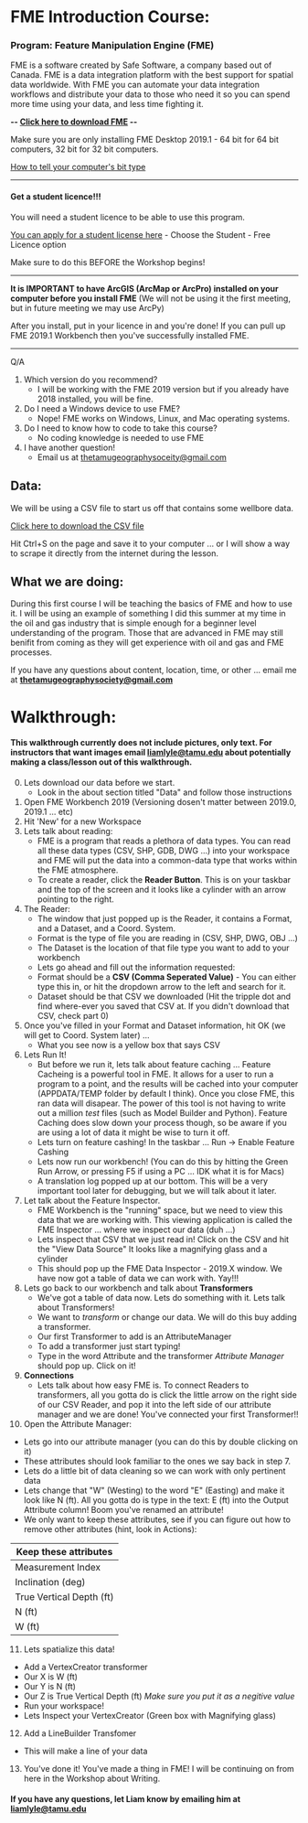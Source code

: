 # FME Introduction Course:

### Program: Feature Manipulation Engine (FME)
FME is a software created by Safe Software, a company based out of Canada. FME is a data integration platform with the best support for spatial data worldwide. With FME you can automate your data integration workflows and distribute your data to those who need it so you can spend more time using your data, and less time fighting it.

**-- [Click here to download FME](https://www.safe.com/support/support-resources/fme-downloads/) --**

Make sure you are only installing FME Desktop 2019.1 - 64 bit for 64 bit computers, 32 bit for 32 bit computers.

[How to tell your computer's bit type](https://lmgtfy.com/?q=how+to+tell+if+your+pc+is+64+or+32+bit)

---

#### Get a student licence!!!

You will need a student licence to be able to use this program.

[You can apply for a student license here](https://www.safe.com/fme/fme-desktop/trial-download/) - Choose the Student - Free Licence option

Make sure to do this BEFORE the Workshop begins!

---

**It is IMPORTANT to have ArcGIS (ArcMap or ArcPro) installed on your computer before you install FME** (We will not be using it the first meeting, but in future meeting we may use ArcPy)

After you install, put in your licence in and you're done! If you can pull up FME 2019.1 Workbench then you've successfully installed FME. 

---

Q/A
1. Which version do you recommend?
    * I will be working with the FME 2019 version but if you already have 2018 installed, you will be fine.
2. Do I need a Windows device to use FME?
    * Nope! FME works on Windows, Linux, and Mac operating systems.
3. Do I need to know how to code to take this course?
    * No coding knowledge is needed to use FME
4. I have another question!
    * Email us at thetamugeographysoceity@gmail.com

## Data:
We will be using a CSV file to start us off that contains some wellbore data.

[Click here to download the CSV file](https://raw.githubusercontent.com/TAMUGeographySociety/TAMU_Geography_Society/master/Learning/Week1/BorestickData.csv)

Hit Ctrl+S on the page and save it to your computer ... or I will show a way to scrape it directly from the internet during the lesson.

## What we are doing:
During this first course I will be teaching the basics of FME and how to use it. I will be using an example of something I did this summer at my time in the oil and gas industry that is simple enough for a beginner level understanding of the program. Those that are advanced in FME may still benifit from coming as they will get experience with oil and gas and FME processes.

If you have any questions about content, location, time, or other ... email me at **thetamugeographysociety@gmail.com**


# Walkthrough:
#### This walkthrough currently does not include pictures, only text. For instructors that want images email liamlyle@tamu.edu about potentially making a class/lesson out of this walkthrough.

0. Lets download our data before we start.
   - Look in the about section titled "Data" and follow those instructions
1. Open FME Workbench 2019 (Versioning dosen't matter between 2019.0, 2019.1 ... etc)
2. Hit 'New' for a new Workspace
3. Lets talk about reading:
   - FME is a program that reads a plethora of data types. You can read all these data types (CSV, SHP, GDB, DWG ...) into your workspace and FME will put the data into a common-data type that works within the FME atmosphere.
   - To create a reader, click the **Reader Button**. This is on your taskbar and the top of the screen and it looks like a cylinder with an arrow pointing to the right.
4. The Reader:
   - The window that just popped up is the Reader, it contains a Format, and a Dataset, and a Coord. System.
   - Format is the type of file you are reading in (CSV, SHP, DWG, OBJ ...)
   - The Dataset is the location of that file type you want to add to your workbench
   - Lets go ahead and fill out the information requested:
   - Format should be a **CSV (Comma Seperated Value)** - You can either type this in, or hit the dropdown arrow to the left and search for it.
   - Dataset should be that CSV we downloaded (Hit the tripple dot and find where-ever you saved that CSV at. If you didn't download that CSV, check part 0)
5. Once you've filled in your Format and Dataset information, hit OK (we will get to Coord. System later) ...
   - What you see now is a yellow box that says CSV 
6. Lets Run It!
   - But before we run it, lets talk about feature caching ... Feature Cacheing is a powerful tool in FME. It allows for a user to run a program to a point, and the results will be cached into your computer (APPDATA/TEMP folder by default I think). Once you close FME, this ran data will disapear. The power of this tool is not having to write out a million _test_ files (such as Model Builder and Python). Feature Caching does slow down your process though, so be aware if you are using a lot of data it might be wise to turn it off.
   - Lets turn on feature cashing! In the taskbar ... Run -> Enable Feature Cashing
   - Lets now run our workbench! (You can do this by hitting the Green Run Arrow, or pressing F5 if using a PC ... IDK what it is for Macs)
   - A translation log popped up at our bottom. This will be a very important tool later for debugging, but we will talk about it later.
7. Let talk about the Feature Inspector.
   - FME Workbench is the "running" space, but we need to view this data that we are working with. This viewing application is called the FME Inspector ... where we inspect our data (duh ...)
   - Lets inspect that CSV that we just read in! Click on the CSV and hit the "View Data Source" It looks like a magnifying glass and a cylinder
   - This should pop up the FME Data Inspector - 2019.X window. We have now got a table of data we can work with. Yay!!!
8. Lets go back to our workbench and talk about **Transformers**
   - We've got a table of data now. Lets do something with it. Lets talk about Transformers!
   - We want to _transform_ or change our data. We will do this buy adding a transformer.
   - Our first Transformer to add is an AttributeManager
   - To add a transformer just start typing!
   - Type in the word Attribute and the transformer _Attribute Manager_ should pop up. Click on it!
9. **Connections**
   - Lets talk about how easy FME is. To connect Readers to transformers, all you gotta do is click the little arrow on the right side of our CSV Reader, and pop it into the left side of our attribute manager and we are done! You've connected your first Transformer!!
10. Open the Attribute Manager:
   - Lets go into our attribute manager (you can do this by double clicking on it)
   - These attributes should look familiar to the ones we say back in step 7.
   - Lets do a little bit of data cleaning so we can work with only pertinent data
   - Lets change that "W" (Westing) to the word "E" (Easting) and make it look like N (ft). All you gotta do is type in the text: E (ft) into the Output Attribute column! Boom you've renamed an attribute!
   - We only want to keep these attributes, see if you can figure out how to remove other attributes (hint, look in Actions):

| Keep these attributes |
| --------------------- |
| Measurement Index |
| Inclination (deg) |
| True Vertical Depth (ft) |
| N (ft) |
| W (ft) |

11. Lets spatialize this data!
   - Add a VertexCreator transformer
   - Our X is W (ft)
   - Our Y is N (ft)
   - Our Z is True Vertical Depth (ft) _Make sure you put it as a negitive value_
   - Run your workspace!
   - Lets Inspect your VertexCreator (Green box with Magnifying glass)

12. Add a LineBuilder Transfomer
   - This will make a line of your data
13. You've done it! You've made a thing in FME! I will be continuing on from here in the Workshop about Writing.

#### If you have any questions, let Liam know by emailing him at liamlyle@tamu.edu

